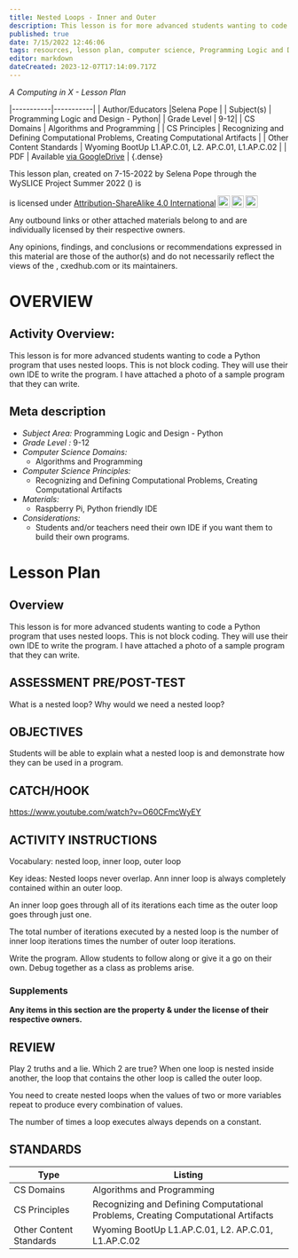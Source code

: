 ```yaml
---
title: Nested Loops - Inner and Outer
description: This lesson is for more advanced students wanting to code a Python program that uses nested loops. This is not block coding. They will use their own IDE to write the program. I have attached a photo of a sample program that they can write.
published: true
date: 7/15/2022 12:46:06
tags: resources, lesson plan, computer science, Programming Logic and Design - Python 
editor: markdown
dateCreated: 2023-12-07T17:14:09.717Z
---
```

*A Computing in X - Lesson Plan*

|-----------|-----------|
| Author/Educators |Selena Pope |
| Subject(s) | Programming Logic and Design - Python|
| Grade Level | 9-12|
| CS Domains | Algorithms and Programming |
| CS Principles | Recognizing and Defining Computational Problems, Creating Computational Artifacts |
| Other Content Standards | Wyoming BootUp L1.AP.C.01, L2. AP.C.01, L1.AP.C.02 | 
| PDF | Available [via GoogleDrive]() |
{.dense}






This lesson plan, created on 7-15-2022 by Selena Pope through the  WySLICE Project Summer 2022 () is  <p xmlns:cc="http://creativecommons.org/ns#" >  is licensed under <a href="http://creativecommons.org/licenses/by-sa/4.0/?ref=chooser-v1" target="_blank" rel="license noopener noreferrer" style="display:inline-block;">Attribution-ShareAlike 4.0 International<img style="height:22px!important;margin-left:3px;vertical-align:text-bottom;" src="https://mirrors.creativecommons.org/presskit/icons/cc.svg?ref=chooser-v1"><img style="height:22px!important;margin-left:3px;vertical-align:text-bottom;" src="https://mirrors.creativecommons.org/presskit/icons/by.svg?ref=chooser-v1"><img style="height:22px!important;margin-left:3px;vertical-align:text-bottom;" src="https://mirrors.creativecommons.org/presskit/icons/sa.svg?ref=chooser-v1"></a></p>


Any outbound links or other attached materials belong to and are individually licensed by their respective owners. 


Any opinions, findings, and conclusions or recommendations expressed in this material are those of the author(s) and do not necessarily reflect the views of the , cxedhub.com or its maintainers.


# OVERVIEW
## Activity Overview:  
This lesson is for more advanced students wanting to code a Python program that uses nested loops. This is not block coding. They will use their own IDE to write the program. I have attached a photo of a sample program that they can write.
## Meta description
+ *Subject Area:* Programming Logic and Design - Python 
+ *Grade Level :* 9-12 
+ *Computer Science Domains:*
   + Algorithms and Programming
+ *Computer Science Principles:*
   + Recognizing and Defining Computational Problems, Creating Computational Artifacts
+ *Materials:* 
   + Raspberry Pi, Python friendly IDE
+ *Considerations:*
   + Students and/or teachers need their own IDE if you want them to build their own programs.


# Lesson Plan
## Overview
This lesson is for more advanced students wanting to code a Python program that uses nested loops. This is not block coding. They will use their own IDE to write the program. I have attached a photo of a sample program that they can write.
## ASSESSMENT PRE/POST-TEST
What is a nested loop? Why would we need a nested loop?
## OBJECTIVES
Students will be able to explain what a nested loop is and demonstrate how they can be used in a program.


## CATCH/HOOK
https://www.youtube.com/watch?v=O60CFmcWyEY


## ACTIVITY INSTRUCTIONS
Vocabulary: nested loop, inner loop, outer loop


Key ideas: 
Nested loops never overlap. Ann inner loop is always completely contained within an outer loop. 


An inner loop goes through all of its iterations each time as the outer loop goes through just one. 


The total number of iterations executed by a nested loop is the number of inner loop iterations times the number of outer loop iterations. 


Write the program. Allow students to follow along or give it a go on their own. Debug together as a class as problems arise.


### Supplements
**Any items in this section are the property & under the license of their respective owners.**






## REVIEW
Play 2 truths and a lie. Which 2 are true? 
When one loop is nested inside another, the loop that contains the other loop is called the outer loop. 


You need to create nested loops when the values of two or more variables repeat to produce every combination of values. 


The number of times a loop executes always depends on a constant.
## STANDARDS        
| Type | Listing | 
|-----------|-----------|
| CS Domains  | Algorithms and Programming|
| CS Principles   | Recognizing and Defining Computational Problems, Creating Computational Artifacts|
| Other Content Standards | Wyoming BootUp L1.AP.C.01, L2. AP.C.01, L1.AP.C.02  |